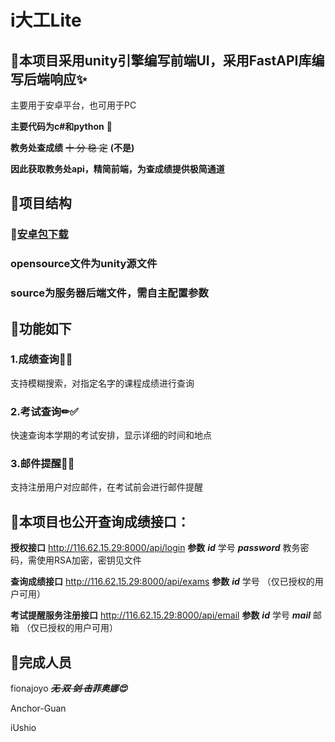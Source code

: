 # i大工Lite
## 🎈本项目采用unity引擎编写前端UI，采用FastAPI库编写后端响应✨
主要用于安卓平台，也可用于PC

**主要代码为c#和python** 🤩

**教务处查成绩** ~~十 分 稳 定~~ **(不是)**

**因此获取教务处api，精简前端，为查成绩提供极简通道**

## 🎈项目结构
### 📲[安卓包下载](https://github.com/iUshio/DLUT-OPENSOURCE/raw/main/i%E5%A4%A7%E5%B7%A5Lite.apk)
### opensource文件为unity源文件
### source为服务器后端文件，需自主配置参数

## 🎈功能如下
### 1.成绩查询📑✅
支持模糊搜索，对指定名字的课程成绩进行查询
### 2.考试查询✏✅
快速查询本学期的考试安排，显示详细的时间和地点
### 3.邮件提醒📩✅
支持注册用户对应邮件，在考试前会进行邮件提醒

## 🎈本项目也公开查询成绩接口：
**授权接口** http://116.62.15.29:8000/api/login
**参数**
***id*** 学号
***password*** 教务密码，需使用RSA加密，密钥见文件

**查询成绩接口** http://116.62.15.29:8000/api/exams
**参数**
***id*** 学号
（仅已授权的用户可用）

**考试提醒服务注册接口** http://116.62.15.29:8000/api/email
**参数**
***id*** 学号
***mail*** 邮箱
（仅已授权的用户可用）

## 🎈完成人员
fionajoyo ***~~无 双 剑 击~~菲奥娜😍***

Anchor-Guan 

iUshio
